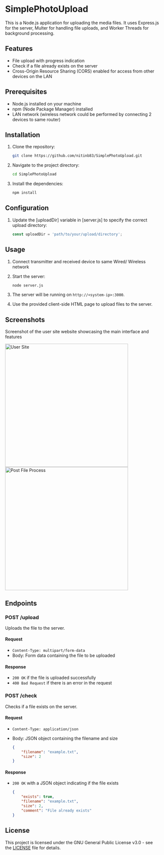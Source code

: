 # SimplePhotoUpload

This is a Node.js application for uploading the media files. It uses Express.js for the server, Multer for handling file uploads, and Worker Threads for background processing.

## Features

- File upload with progress indication
- Check if a file already exists on the server
- Cross-Origin Resource Sharing (CORS) enabled for access from other devices on the LAN

## Prerequisites

- Node.js installed on your machine
- npm (Node Package Manager) installed
- LAN network (wireless network could be performed by connecting 2 devices to same router)

## Installation

1. Clone the repository:

    ```sh
    git clone https://github.com/nitinb83/SimplePhotoUpload.git
    ```

2. Navigate to the project directory:

    ```sh
    cd SimplePhotoUpload
    ```

3. Install the dependencies:

    ```sh
    npm install
    ```

## Configuration

1. Update the [uploadDir] variable in [server.js] to specify the correct upload directory:

    ```javascript
    const uploadDir = 'path/to/your/upload/directory';
    ```

## Usage

1. Connect transmitter and received device to same Wired/ Wireless network
2. Start the server:

    ```sh
    node server.js
    ```

3. The server will be running on `http://<system-ip>:3000`.

4. Use the provided client-side HTML page to upload files to the server.

## Screenshots

Screenshot of the user site website showcasing the main interface and features

<img src="https://github.com/user-attachments/assets/aded1715-3ef0-4638-b980-fcf0f87e0a82" alt="User Site" width="400" align="center"/>

<img src="https://github.com/user-attachments/assets/e5113128-2e7d-46f3-a7ce-cb53e432c602" alt="Post File Process" width="400" align="center"/>

## Endpoints

### POST /upload

Uploads the file to the server.

#### Request

- `Content-Type: multipart/form-data`
- Body: Form data containing the file to be uploaded

#### Response

- `200 OK` if the file is uploaded successfully
- `400 Bad Request` if there is an error in the request

### POST /check

Checks if a file exists on the server.

#### Request

- `Content-Type: application/json`
- Body: JSON object containing the filename and size

    ```json
    {
        "filename": "example.txt",
        "size": 2
    }
    ```

#### Response

- `200 OK` with a JSON object indicating if the file exists

    ```json
    {
        "exists": true,
        "filename": "example.txt",
        "size": 2,
        "comment": "File already exists"
    }
    ```
## License

This project is licensed under the GNU General Public License v3.0 - see the [LICENSE](./gpl-3.0.txt) file for details.

